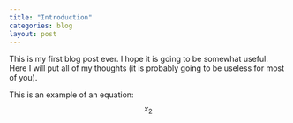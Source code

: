 ```yaml
---
title: "Introduction"
categories: blog
layout: post
---
```


This is my first blog post ever. I hope it is going to be somewhat useful. Here I will put all of my thoughts (it is probably going to be useless for most of you).

This is an example of an equation:
$$
    x_2
$$